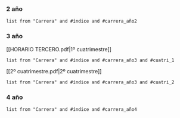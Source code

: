 ### 2 año
``` dataview
list from "Carrera" and #índice and #carrera_año2 
```
### 3 año
[[HORARIO TERCERO.pdf|1º cuatrimestre]]
``` dataview
list from "Carrera" and #índice and #carrera_año3 and #cuatri_1 
```

[[2º cuatrimestre.pdf|2º cuatrimestre]]
``` dataview
list from "Carrera" and #índice and #carrera_año3 and #cuatri_2 
```
### 4 año
``` dataview
list from "Carrera" and #índice and #carrera_año4 
```
